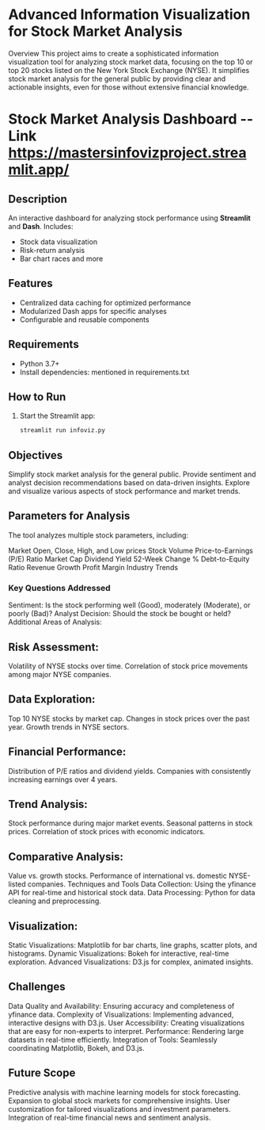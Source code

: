# Advanced Information Visualization for Stock Market Analysis
Overview
This project aims to create a sophisticated information visualization tool for analyzing stock market data, focusing on the top 10 or top 20 stocks listed on the New York Stock Exchange (NYSE). It simplifies stock market analysis for the general public by providing clear and actionable insights, even for those without extensive financial knowledge.


# Stock Market Analysis Dashboard -- Link https://mastersinfovizproject.streamlit.app/

## Description
An interactive dashboard for analyzing stock performance using **Streamlit** and **Dash**. Includes:
- Stock data visualization
- Risk-return analysis
- Bar chart races and more

## Features
- Centralized data caching for optimized performance
- Modularized Dash apps for specific analyses
- Configurable and reusable components

## Requirements
- Python 3.7+
- Install dependencies: mentioned in requirements.txt

## How to Run
1. Start the Streamlit app:
   ```bash
   streamlit run infoviz.py

## Objectives
Simplify stock market analysis for the general public.
Provide sentiment and analyst decision recommendations based on data-driven insights.
Explore and visualize various aspects of stock performance and market trends.
## Parameters for Analysis
The tool analyzes multiple stock parameters, including:

Market Open, Close, High, and Low prices
Stock Volume
Price-to-Earnings (P/E) Ratio
Market Cap
Dividend Yield
52-Week Change %
Debt-to-Equity Ratio
Revenue Growth
Profit Margin
Industry Trends

### Key Questions Addressed

Sentiment: Is the stock performing well (Good), moderately (Moderate), or poorly (Bad)?
Analyst Decision: Should the stock be bought or held?
Additional Areas of Analysis:
## Risk Assessment:
Volatility of NYSE stocks over time.
Correlation of stock price movements among major NYSE companies.
## Data Exploration:
Top 10 NYSE stocks by market cap.
Changes in stock prices over the past year.
Growth trends in NYSE sectors.
## Financial Performance:
Distribution of P/E ratios and dividend yields.
Companies with consistently increasing earnings over 4 years.
## Trend Analysis:
Stock performance during major market events.
Seasonal patterns in stock prices.
Correlation of stock prices with economic indicators.
## Comparative Analysis:
Value vs. growth stocks.
Performance of international vs. domestic NYSE-listed companies.
Techniques and Tools
Data Collection: Using the yfinance API for real-time and historical stock data.
Data Processing: Python for data cleaning and preprocessing.
## Visualization:
Static Visualizations: Matplotlib for bar charts, line graphs, scatter plots, and histograms.
Dynamic Visualizations: Bokeh for interactive, real-time exploration.
Advanced Visualizations: D3.js for complex, animated insights.
## Challenges
Data Quality and Availability: Ensuring accuracy and completeness of yfinance data.
Complexity of Visualizations: Implementing advanced, interactive designs with D3.js.
User Accessibility: Creating visualizations that are easy for non-experts to interpret.
Performance: Rendering large datasets in real-time efficiently.
Integration of Tools: Seamlessly coordinating Matplotlib, Bokeh, and D3.js.
## Future Scope
Predictive analysis with machine learning models for stock forecasting.
Expansion to global stock markets for comprehensive insights.
User customization for tailored visualizations and investment parameters.
Integration of real-time financial news and sentiment analysis.
